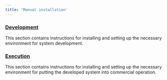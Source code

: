 ```yaml
---
title: 'Manual installation'
---
```


### [Development](Development_manual.md)

This section contains instructions for installing and setting up the necessary environment for system development.

### [Execution](Execution_manual.md)

This section contains instructions for installing and setting up the necessary environment for putting the developed system into commercial operation.
